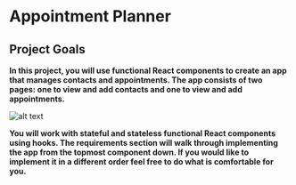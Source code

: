 # Appointment Planner

## Project Goals

**In this project, you will use functional React components to create an app that manages contacts and appointments. The app consists of two pages: one to view and add contacts and one to view and add appointments.**

![alt text](https://static-assets.codecademy.com/skillpaths/react-redux/appointments-components.png)

**You will work with stateful and stateless functional React components using hooks. The requirements section will walk through implementing the app from the topmost component down. If you would like to implement it in a different order feel free to do what is comfortable for you.**
